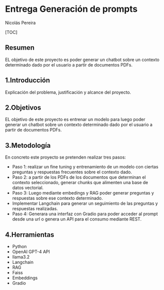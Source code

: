 # Entrega Generación de prompts
Nicolás Pereira

[TOC]

## Resumen
EL objetivo de este proyecto es poder generar un chatbot sobre un contexto determinado dado por el usuario a partir de documentos PDFs.

## 1.Introducción

Explicación del problema, justificación y alcance del proyecto.

## 2.Objetivos
EL objetivo de este proyecto es entrenar un modelo para luego poder generar un chatbot sobre un contexto determinado dado por el usuario a partir de documentos PDFs.

## 3.Metodología
En concreto este  proyecto se pretenden realizar tres pasos:
 -  Paso 1: realizar un fine tuning y entrenamiento de un modelo con ciertas preguntas y respuestas frecuentes sobre el contexto dado.
 - Paso 2: a partir de los PDFs de los documentos que determinan el contexto seleccionado, generar chunks que alimenten una base de datos vectorial.
 -  Paso 3: Luego mediante embedings y RAG poder generar preguntas y respuestas sobre ese contexto determinado.
 - Implementar Langchain para generar un seguimiento de las preguntas y respuestas realizadas.
 - Paso 4: Generara una interfaz con Gradio para poder acceder al prompt desde una url o genera un API para el consumo mediante REST.
 

## 4.Herramientas
 - Python
 -  OpenAI GPT-4 API
 - llama3.2
 - Langchain
 - RAG
 - Faiss
 - Embeddings
 - Gradio
